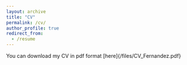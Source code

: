 ```yaml
---
layout: archive
title: "CV"
permalink: /cv/
author_profile: true
redirect_from:
  - /resume
---
```


You can download my CV in pdf format [here]{/files/CV_Fernandez.pdf}